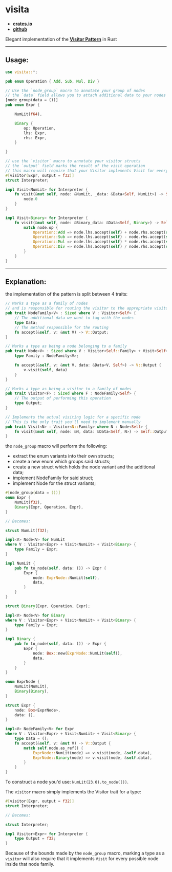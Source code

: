 # visita &emsp; 

- [**crates.io**](https://crates.io/crates/visita)
- [**github**](https://github.com/jvcmarcenes/visita)

Elegant implementation of the [**Visitor Pattern**](https://en.wikipedia.org/wiki/Visitor_pattern) in Rust

---

## Usage:

```rust
use visita::*;

pub enum Operation { Add, Sub, Mul, Div }

// Use the `node_group` macro to annotate your group of nodes
// the `data` field allows you to attach additional data to your nodes
[node_group(data = ())]
pub enum Expr {

	NumLit(f64),

	Binary {
		op: Operation,
		lhs: Expr,
		rhs: Expr,
	}

}

// use the `visitor` macro to annotate your visitor structs
// the `output` field marks the result of the visit operation
// this macro will require that your Visitor implements Visit for every variant in the enum
#[visitor(Expr, output = f32)]
struct Interpreter;

impl Visit<NumLit> for Interpreter {
	fn visit(&mut self, node: &NumLit, _data: &Data<Self, NumLit>) -> Self::Output {
		node.0
	}
}

impl Visit<Binary> for Interpreter {
	fn visit(&mut self, node: &Binary_data: &Data<Self, Binary>) -> Self::Output {
		match node.op {
			Operation::Add => node.lhs.accept(self) + node.rhs.accept(self),
			Operation::Sub => node.lhs.accept(self) - node.rhs.accept(self),
			Operation::Mul => node.lhs.accept(self) * node.rhs.accept(self),
			Operation::Div => node.lhs.accept(self) / node.rhs.accept(self),
		}
	}
}
```

---

## Explanation:

the implementation of the pattern is split between 4 traits:

```rust
// Marks a type as a family of nodes
// and is responsible for routing the visitor to the appropriate visitor methods
pub trait NodeFamily<V> : Sized where V : Visitor<Self> {
	// The additional data we want to tag with the nodes
	type Data;
	// The method responsible for the routing
	fn accept(&self, v: &mut V) -> V::Output;
}

// Marks a type as being a node belonging to a family
pub trait Node<V> : Sized where V : Visitor<Self::Family> + Visit<Self> {
	type Family : NodeFamily<V>;

	fn accept(&self, v: &mut V, data: &Data<V, Self>) -> V::Output {
		v.visit(self, data)
	}
}

// Marks a type as being a visitor to a family of nodes
pub trait Visitor<F> : Sized where F : NodeFamily<Self> {
	// The output of performing this operation
	type Output;
}

// Implements the actual visiting logic for a specific node
// This is the only trait you'll need to implement manually
pub trait Visit<N> : Visitor<N::Family> where N : Node<Self> {
	fn visit(&mut self, node: &N, data: &Data<Self, N>) -> Self::Output;
}
```

the `node_group` macro will perform the following:
- extract the enum variants into their own structs;
- create a new enum which groups said structs;
- create a new struct which holds the node variant and the additional data;
- implement NodeFamily for said struct;
- implement Node for the struct variants;

```rust
#[node_group(data = ())]
enum Expr {
	NumLit(f32),
	Binary(Expr, Operation, Expr),
}

// Becomes:

struct NumLit(f32);

impl<V> Node<V> for NumLit
where V : Visitor<Expr> + Visit<NumLit> + Visit<Binary> {
	type Family = Expr;
}

impl NumLit {
	pub fn to_node(self, data: ()) -> Expr {
		Expr {
			node: ExprNode::NumLit(self),
			data,
		}
	}
}

struct Binary(Expr, Operation, Expr);

impl<V> Node<V> for Binary
where V : Visitor<Expr> + Visit<NumLit> + Visit<Binary> {
	type Family = Expr;
}

impl Binary {
	pub fn to_node(self, data: ()) -> Expr {
		Expr {
			node: Box::new(ExprNode::NumLit(self)),
			data,
		}
	}
}

enum ExprNode {
	NumLit(NumLit),
	Binary(Binary),
}

struct Expr {
	node: Box<ExprNode>,
	data: (),
}

impl<V> NodeFamily<V> for Expr
where V : Visitor<Expr> + Visit<NumLit> + Visit<Binary> {
	type Data = ();
	fn accept(&self, v: &mut V) -> V::Output {
		match self.node.as_ref() {
			ExprNode::NumLit(node) => v.visit(node, &self.data),
			ExprNode::Binary(node) => v.visit(node, &self.data),
		}
	}
}
```

To construct a node you'd use: `NumLit(23.0).to_node(())`.

The `visitor` macro simply implements the Visitor trait for a type:

```rust
#[visitor(Expr, output = f32)]
struct Interpreter;

// Becomes:

struct Interpreter;

impl Visitor<Expr> for Interpreter {
	type Output = f32;
}
```

Because of the bounds made by the `node_group` macro, marking a type as a `visitor` will also require that it implements `Visit` for every possible node inside that node family.
